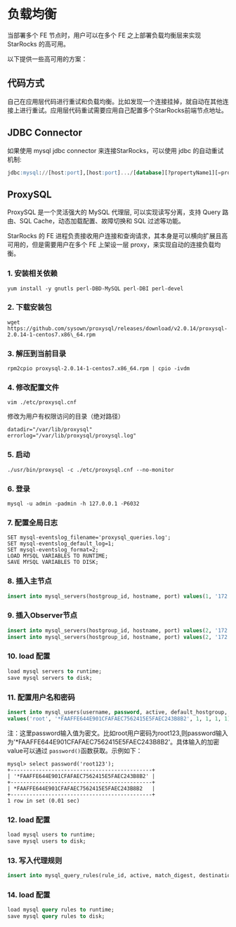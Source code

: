 # 负载均衡

当部署多个 FE 节点时，用户可以在多个 FE 之上部署负载均衡层来实现 StarRocks 的高可用。

以下提供一些高可用的方案：

## 代码方式

自己在应用层代码进行重试和负载均衡。比如发现一个连接挂掉，就自动在其他连接上进行重试。应用层代码重试需要应用自己配置多个StarRocks前端节点地址。

## JDBC Connector

如果使用 mysql jdbc connector 来连接StarRocks，可以使用 jdbc 的自动重试机制:

~~~sql
jdbc:mysql://[host:port],[host:port].../[database][?propertyName1][=propertyValue1][&propertyName2][=propertyValue2]...
~~~

## ProxySQL

ProxySQL 是一个灵活强大的 MySQL 代理层, 可以实现读写分离，支持 Query 路由、SQL Cache，动态加载配置、故障切换和 SQL 过滤等功能。

StarRocks 的 FE 进程负责接收用户连接和查询请求，其本身是可以横向扩展且高可用的，但是需要用户在多个 FE 上架设一层 proxy，来实现自动的连接负载均衡。

### 1. 安装相关依赖

~~~shell
yum install -y gnutls perl-DBD-MySQL perl-DBI perl-devel
~~~

### 2. 下载安装包

~~~shell
wget https://github.com/sysown/proxysql/releases/download/v2.0.14/proxysql-2.0.14-1-centos7.x86\_64.rpm
~~~

### 3. 解压到当前目录

~~~shell
rpm2cpio proxysql-2.0.14-1-centos7.x86_64.rpm | cpio -ivdm
~~~

### 4. 修改配置文件

~~~shell
vim ./etc/proxysql.cnf 
~~~

修改为用户有权限访问的目录（绝对路径）

~~~vim
datadir="/var/lib/proxysql"
errorlog="/var/lib/proxysql/proxysql.log"
~~~

### 5. 启动

~~~shell
./usr/bin/proxysql -c ./etc/proxysql.cnf --no-monitor
~~~

### 6. 登录

~~~shell
mysql -u admin -padmin -h 127.0.0.1 -P6032
~~~

### 7. 配置全局日志

~~~shell
SET mysql-eventslog_filename='proxysql_queries.log';
SET mysql-eventslog_default_log=1;
SET mysql-eventslog_format=2;
LOAD MYSQL VARIABLES TO RUNTIME;
SAVE MYSQL VARIABLES TO DISK;
~~~

### 8. 插入主节点

~~~sql
insert into mysql_servers(hostgroup_id, hostname, port) values(1, '172.26.92.139', 8533);
~~~

### 9. 插入Observer节点

~~~sql
insert into mysql_servers(hostgroup_id, hostname, port) values(2, '172.26.34.139', 9931);
insert into mysql_servers(hostgroup_id, hostname, port) values(2, '172.26.34.140', 9931);
~~~

### 10. load 配置

~~~sql
load mysql servers to runtime;
save mysql servers to disk;
~~~

### 11. 配置用户名和密码

~~~sql
insert into mysql_users(username, password, active, default_hostgroup, backend, frontend) 
values('root', '*FAAFFE644E901CFAFAEC7562415E5FAEC243B8B2', 1, 1, 1, 1);
~~~

注：这里password输入值为密文。比如root用户密码为root123,则password输入为'*FAAFFE644E901CFAFAEC7562415E5FAEC243B8B2'。具体输入的加密value可以通过 `password()`函数获取。示例如下：

~~~plain text
mysql> select password('root123');
+---------------------------------------------+
| '*FAAFFE644E901CFAFAEC7562415E5FAEC243B8B2' |
+---------------------------------------------+
| *FAAFFE644E901CFAFAEC7562415E5FAEC243B8B2   |
+---------------------------------------------+
1 row in set (0.01 sec)
~~~

### 12. load 配置

~~~sql
load mysql users to runtime; 
save mysql users to disk;
~~~

### 13. 写入代理规则

~~~sql
insert into mysql_query_rules(rule_id, active, match_digest, destination_hostgroup, mirror_hostgroup, apply) values(1, 1, '.', 1, 2, 1);
~~~

### 14. load 配置

~~~sql
load mysql query rules to runtime; 
save mysql query rules to disk;
~~~

